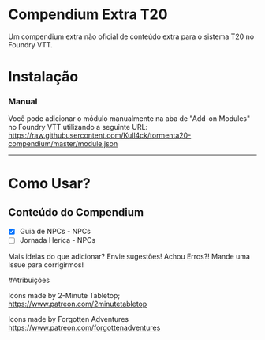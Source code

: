 #
# Compendium Extra T20

Um compendium extra não oficial de conteúdo extra para o sistema T20 no Foundry VTT.

# Instalação

### Manual

Você pode adicionar o módulo manualmente na aba de "Add-on Modules" no Foundry VTT utilizando a seguinte URL:
https://raw.githubusercontent.com/Kull4ck/tormenta20-compendium/master/module.json

---

# Como Usar?

## Conteúdo do Compendium

- [x] Guia de NPCs - NPCs
- [ ] Jornada Heríca - NPCs

Mais ideias do que adicionar? Envie sugestões! Achou Erros?! Mande uma Issue para corrigirmos!


#Atribuições

Icons made by 2-Minute Tabletop; https://www.patreon.com/2minutetabletop

Icons made by Forgotten Adventures https://www.patreon.com/forgottenadventures
